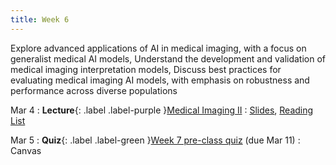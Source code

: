 ```yaml
---
title: Week 6
---
```


Explore advanced applications of AI in medical imaging, with a focus on generalist medical AI models, Understand the development and validation of medical imaging interpretation models, Discuss best practices for evaluating medical imaging AI models, with emphasis on robustness and performance across diverse populations

Mar 4
: **Lecture**{: .label .label-purple }[Medical Imaging II](lectures/week06)
  : [Slides](#), [Reading List](lectures/week06)

Mar 5
: **Quiz**{: .label .label-green }[Week 7 pre-class quiz](#) (due Mar 11)
  : Canvas
